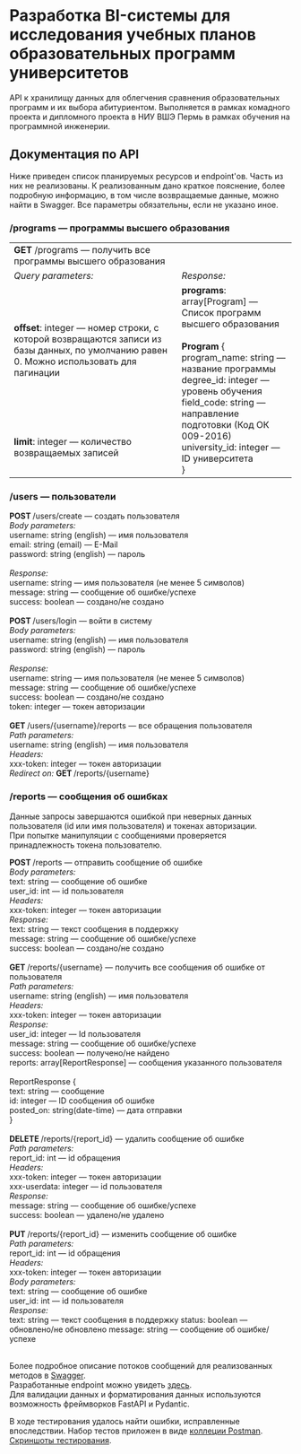 # Разработка BI-системы для исследования учебных планов образовательных программ университетов

API к хранилищу данных для облегчения сравнения образовательных программ и их выбора абитуриентом. Выполняется в рамках комадного проекта и дипломного проекта в НИУ ВШЭ Пермь в рамках обучения на программной инженерии.

## Документация по API
Ниже приведен список планируемых ресурсов и endpoint'ов. Часть из них не реализованы. К реализованным дано краткое пояснение, более подробную информацию, в том числе возвращаемые данные, можно найти в Swagger. Все параметры обязательны, если не указано иное.

### /programs — программы высшего образования
<table>
  <tr rowspan="2">
    <td><b> GET </b> /programs — получить все программы высшего образования<td>
  </tr>
  <tr>
    <td><i> Query parameters: </i></td>
    <td><i> Response: </i></td>
  </tr>
  <tr>
    <td>
      <b>offset</b>: integer — номер строки, с которой возвращаются записи из базы данных, по умолчанию равен 0. Можно использовать для пагинации
    </td>
    <td rowspan="2">
      <b>programs</b>: array[Program] — Список программ высшего образования <br>
      <br>
      <b>Program</b> { <br>
        program_name: string — название программы <br>
        degree_id: integer — уровень обучения <br>
        field_code: string — направление подготовки (Код ОК 009-2016) <br>
        university_id: integer — ID университета <br>}
    </td>
  </tr>
  <tr>
    <td><b>limit</b>: integer — количество возвращаемых записей</td>
  </tr>
</table>

### /users — пользователи
<b> POST </b> /users/create — создать пользователя <br>
<i> Body parameters: </i> <br>
username: string (english) — имя пользователя <br>
email: string (email) — E-Mail <br>
password: string (english) — пароль <br>
<br>
<i> Response: </i> <br>
username: string — имя пользователя (не менее 5 символов) <br>
message: string — сообщение об ошибке/успехе <br>
success: boolean — создано/не создано <br>
<br>
<b> POST </b> /users/login — войти в систему <br>
<i> Body parameters: </i> <br>
username: string (english) — имя пользователя <br>
password: string (english) — пароль <br>
<br>
<i> Response: </i> <br>
username: string — имя пользователя (не менее 5 символов) <br>
message: string — сообщение об ошибке/успехе <br>
success: boolean — создано/не создано <br>
token: integer — токен авторизации <br>
<br>
<b> GET </b> /users/{username}/reports — все обращения пользователя <br>
<i> Path parameters: </i> <br>
username: string (english) — имя пользователя <br>
<i> Headers: </i> <br>
xxx-token: integer — токен авторизации <br>
<i> Redirect on: </i> <b> GET </b> /reports/{username} <br>

### /reports — сообщения об ошибках
Данные запросы завершаются ошибкой при неверных данных пользователя (id или имя пользователя) и токенах авторизации. <br>
При попытке манипуляции с сообщениями проверяется принадлежность токена пользователю. <br>

<b> POST </b> /reports — отправить сообщение об ошибке <br>
<i> Body parameters: </i> <br>
text: string — сообщение об ошибке <br>
user_id: int — id пользователя <br>
<i> Headers: </i> <br>
xxx-token: integer — токен авторизации <br>
<i> Response: </i> <br>
text: string — текст сообщения в поддержку <br>
message: string — сообщение об ошибке/успехе <br>
success: boolean — создано/не создано <br>
<br>
<b> GET </b> /reports/{username} — получить все сообщения об ошибке от пользователя <br>
<i> Path parameters: </i> <br>
username: string (english) — имя пользователя <br>
<i> Headers: </i> <br>
xxx-token: integer — токен авторизации <br>
<i> Response: </i> <br>
user_id: integer — Id пользователя <br>
message: string — сообщение об ошибке/успехе <br>
success: boolean — получено/не найдено <br>
reports: array[ReportResponse] — cообщения указанного пользователя <br>
<br>
ReportResponse { <br>
text: string — сообщение <br>
id: integer — ID сообщения об ошибке <br>
posted_on: string(date-time) — дата отправки <br>
} <br>
<br>
<b> DELETE </b> /reports/{report_id} — удалить сообщение об ошибке <br>
<i> Path parameters: </i> <br>
report_id: int — id обращения <br>
<i> Headers: </i> <br>
xxx-token: integer — токен авторизации <br>
xxx-userdata: integer — id пользователя <br>
<i> Response: </i> <br>
message: string — сообщение об ошибке/успехе <br>
success: boolean — удалено/не удалено <br>
<br>
<b> PUT </b> /reports/{report_id}  — изменить сообщение об ошибке <br>
<i> Path parameters: </i> <br>
report_id: int — id обращения <br>
<i> Headers: </i> <br>
xxx-token: integer — токен авторизации <br>
<i> Body parameters: </i> <br>
text: string — сообщение об ошибке <br>
user_id: int — id пользователя <br>
<i> Response: </i> <br>
text: string — текст сообщения в поддержку
status: boolean — обновлено/не обновлено
message: string — сообщение об ошибке/успехе <br>
<br>

Более подробное описание потоков сообщений для реализованных методов в [Swagger](openapi.yaml). <br>
Разработанные endpoint можно увидеть [здесь](../src/__main__.py). <br>
Для валидации данных и форматирования данных используются возможность фреймворков FastAPI и Pydantic. <br>

В ходе тестирования удалось найти ошибки, исправленные впоследствии. Набор тестов приложен в виде [коллеции Postman](postman_collection.json). <br>
[Скриншоты тестирования](Screenshots).


